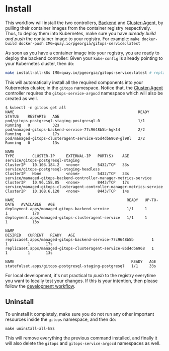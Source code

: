 # Install

This workflow will install the two controllers, [Backend] and [Cluster-Agent], by pulling their container images from the container registry respectively.
Thus, to deploy them into Kubernetes, make sure you have _already build and push_ the container image to your registry.
For example: `make docker-build docker-push IMG=quay.io/pgeorgia/gitops-service:latest`

As soon as you have a container image into your registry, you are ready to deploy the backend controller:
Given your `kube-config` is already pointing to your Kubernetes cluster, then do:

```bash
make install-all-k8s IMG=quay.io/pgeorgia/gitops-service:latest # replace the IMG var with yours
```

This will automatically install all the required components into your Kubernetes cluster, in the `gitops` namespace.
Notice that, the [Cluster-Agent] controller requires the `gitops-service-argocd` namespace which will also be created as well.

```shell
$ kubectl -n gitops get all
NAME                                                       READY   STATUS    RESTARTS   AGE
pod/gitops-postgresql-staging-postgresql-0                 1/1     Running   0          32s
pod/managed-gitops-backend-service-77c9648b5b-hgkt4        2/2     Running   0          17s
pod/managed-gitops-clusteragent-service-85d4db6968-gl98l   2/2     Running   0          13s

NAME                                                                     TYPE        CLUSTER-IP     EXTERNAL-IP   PORT(S)    AGE
service/gitops-postgresql-staging                                        ClusterIP   10.103.184.2   <none>        5432/TCP   33s
service/gitops-postgresql-staging-headless                               ClusterIP   None           <none>        5432/TCP   33s
service/managed-gitops-backend-controller-manager-metrics-service        ClusterIP   10.96.158.85   <none>        8443/TCP   17s
service/managed-gitops-clusteragent-controller-manager-metrics-service   ClusterIP   10.108.6.120   <none>        8443/TCP   14s

NAME                                                  READY   UP-TO-DATE   AVAILABLE   AGE
deployment.apps/managed-gitops-backend-service        1/1     1            1           17s
deployment.apps/managed-gitops-clusteragent-service   1/1     1            1           13s

NAME                                                             DESIRED   CURRENT   READY   AGE
replicaset.apps/managed-gitops-backend-service-77c9648b5b        1         1         1       17s
replicaset.apps/managed-gitops-clusteragent-service-85d4db6968   1         1         1       13s

NAME                                                    READY   AGE
statefulset.apps/gitops-postgresql-staging-postgresql   1/1     33s
```

For local development, it's not practical to _push_ to the registry everytime you want to locally test your changes.
If this is your intention, then please follow the [development workflow](./development.md).

## Uninstall

To uninstall it completely, make sure you do not run any other important resources inside the `gitops` namespace, and then do:

```shell
make uninstall-all-k8s
```

This will remove everything the previous command installed, and finally it will also delete the `gitops` and `gitops-service-argocd` namespaces as well.

[Backend Shared]: https://github.com/redhat-appstudio/managed-gitops/tree/main/backend-shared
[Backend]: https://github.com/redhat-appstudio/managed-gitops/tree/main/backend
[Cluster-Agent]: https://github.com/redhat-appstudio/managed-gitops/tree/main/cluster-agent
